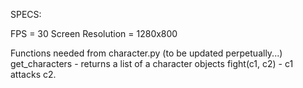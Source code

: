 SPECS:

FPS = 30
Screen Resolution = 1280x800

Functions needed from character.py (to be updated perpetually...)
get_characters - returns a list of a character objects
fight(c1, c2) - c1 attacks c2.
